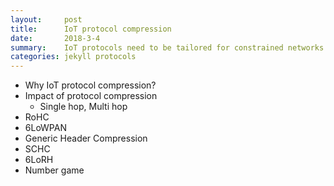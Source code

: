 ```yaml
---
layout:     post
title:      IoT protocol compression
date:       2018-3-4
summary:    IoT protocols need to be tailored for constrained networks. 6LoWPAN, SCHC, RoHC and other compression schemes are explained.
categories: jekyll protocols
---
```


* Why IoT protocol compression?
* Impact of protocol compression
    * Single hop, Multi hop
* RoHC
* 6LoWPAN
* Generic Header Compression
* SCHC
* 6LoRH
* Number game

